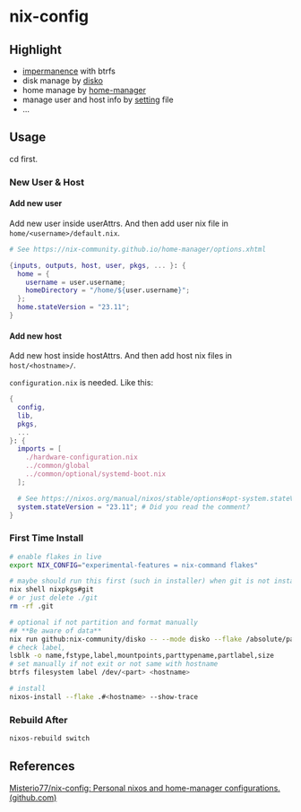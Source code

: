 # nix-config

## Highlight

- [impermanence](https://github.com/nix-community/impermanence) with btrfs
- disk manage by [disko](https://github.com/nix-community/disko)
- home manage by [home-manager](https://github.com/nix-community/home-manager)
- manage user and host info by [setting](./constants.nix) file
- ...

## Usage

cd first.

### New User & Host


#### Add new user

Add new user inside userAttrs. And then add user nix file in `home/<username>/default.nix`.

```nix
# See https://nix-community.github.io/home-manager/options.xhtml

{inputs, outputs, host, user, pkgs, ... }: {
  home = {
    username = user.username;
    homeDirectory = "/home/${user.username}";
  };
  home.stateVersion = "23.11";
}
```

#### Add new host

Add new host inside hostAttrs. And then add host nix files in `host/<hostname>/`.

`configuration.nix` is needed. Like this:

```nix
{
  config,
  lib,
  pkgs,
  ...
}: {
  imports = [
    ./hardware-configuration.nix
    ../common/global
    ../common/optional/systemd-boot.nix
  ];

  # See https://nixos.org/manual/nixos/stable/options#opt-system.stateVersion .
  system.stateVersion = "23.11"; # Did you read the comment?
}
```


### First Time Install

```bash
# enable flakes in live
export NIX_CONFIG="experimental-features = nix-command flakes"

# maybe should run this first (such in installer) when git is not install
nix shell nixpkgs#git
# or just delete ./git
rm -rf .git

# optional if not partition and format manually
## **Be aware of data**
nix run github:nix-community/disko -- --mode disko --flake /absolute/path/to/flakes#<hostname>
# check label, 
lsblk -o name,fstype,label,mountpoints,parttypename,partlabel,size
# set manually if not exit or not same with hostname
btrfs filesystem label /dev/<part> <hostname>

# install 
nixos-install --flake .#<hostname> --show-trace
```

### Rebuild After

```bash
nixos-rebuild switch
```

## References

[Misterio77/nix-config: Personal nixos and home-manager configurations. (github.com)](https://github.com/Misterio77/nix-config)
